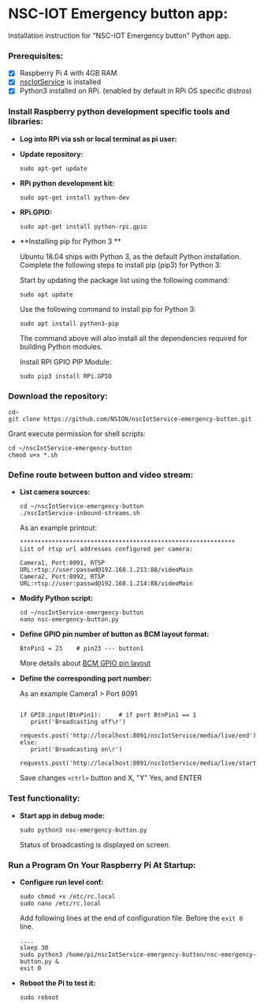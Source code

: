 # NSC-IOT Emergency button app:

Installation instruction for "NSC-IOT Emergency button" Python app. 

### Prerequisites:

- [x] Raspberry Pi 4 with 4GB RAM
- [x] [nscIotService](https://github.com/NSION/nscIotService-docker/blob/main/Installation-nscIotService.md) is installed
- [x] Python3 installed on RPi. (enabled by default in RPi OS specific distros)

### Install Raspberry python development specific tools and libraries:

- **Log into RPi via ssh or local terminal as pi user:**

- **Update repository:**

   ```sudo apt-get update```

- **RPi python development kit:**

   ```sudo apt-get install python-dev```

- **RPi.GPIO:**

   ```sudo apt-get install python-rpi.gpio```
   
- **Installing pip for Python 3 **

   Ubuntu 18.04 ships with Python 3, as the default Python installation. Complete the following steps to install pip (pip3) for Python 3:

   Start by updating the package list using the following command:

   ```sudo apt update```
   
   Use the following command to install pip for Python 3:
   
   ```sudo apt install python3-pip```
   
   The command above will also install all the dependencies required for building Python modules.
   
   Install RPI GPIO PIP Module:
   
   ``` sudo pip3 install RPi.GPIO ```
   
   

### Download the repository:
   
   ```text
   cd~
   git clone https://github.com/NSION/nscIotService-emergency-button.git 
   ```
   Grant execute permission for shell scripts:
   ```text
   cd ~/nscIotService-emergency-button
   chmod u+x *.sh
   ```

### Define route between button and video stream:

- **List camera sources:**
   ```text
   cd ~/nscIotService-emergency-button
   ./nscIotService-inbound-streams.sh
   ```
   As an example printout:
   ```text
   *************************************************************
   List of rtsp url addresses configured per camera: 

   Camera1, Port:8091, RTSP URL:rtsp://user:passwd@192.168.1.213:88/videoMain 
   Camera2, Port:8092, RTSP URL:rtsp://user:passwd@192.168.1.214:88/videoMain 
   ```
- **Modify Python script:**
   ```text
   cd ~/nscIotService-emergency-button
   nano nsc-emergency-button.py
   ```
- **Define GPIO pin number of button as BCM layout format:**

   ``` BtnPin1 = 23    # pin23 --- button1 ```

   More details about [BCM GPIO pin layout](https://pinout.xyz/)

- **Define the corresponding port number:**

   As an example Camera1 > Port 8091

   ```text
   
   if GPIO.input(BtnPin1):     # if port BtnPin1 == 1  
      print('Broadcasting off\r')
      requests.post('http://localhost:8091/nscIotService/media/live/end')  
   else: 
      print('Broadcasting on\r')
      requests.post('http://localhost:8091/nscIotService/media/live/start')
   ```
   Save changes ```<ctrl>``` button and X, "Y" Yes, and ENTER

### Test functionality:
- **Start app in debug mode:**
   
   ```text 
   sudo python3 nsc-emergency-button.py 
   ```
   Status of broadcasting is displayed on screen.

### Run a Program On Your Raspberry Pi At Startup:
- **Configure run level conf:** 
   ```text
   sudo chmod +x /etc/rc.local
   sudo nano /etc/rc.local
   ```

   Add following lines at the end of configuration file. Before the ```exit 0``` line.
   ```text
   ....
   sleep 30
   sudo python3 /home/pi/nscIotService-emergency-button/nsc-emergency-button.py &
   exit 0
   ```
- **Reboot the Pi to test it:**
   ```text
   sudo reboot
   ```
